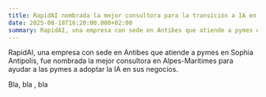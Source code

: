 ```yaml
---
title: RapidAI nombrada la mejor consultora para la transición a IA en Francia
date: 2025-08-18T16:20:00.000+02:00
summary: RapidAI, una empresa con sede en Antibes que atiende a pymes en Sophia Antipolis, fue nombrada la mejor consultora en Alpes-Maritimes para ayudar a las pymes a adoptar la IA en sus negocios.
---
```

RapidAI, una empresa con sede en Antibes que atiende a pymes en Sophia Antipolis, fue nombrada la mejor consultora en Alpes-Maritimes para ayudar a las pymes a adoptar la IA en sus negocios.

Bla, bla , bla
